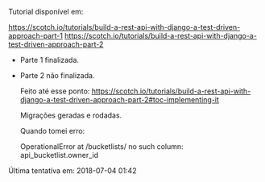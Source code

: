 Tutorial disponível em:

https://scotch.io/tutorials/build-a-rest-api-with-django-a-test-driven-approach-part-1
https://scotch.io/tutorials/build-a-rest-api-with-django-a-test-driven-approach-part-2

- Parte 1 finalizada.

- Parte 2 não finalizada.
   
   Feito até esse ponto: https://scotch.io/tutorials/build-a-rest-api-with-django-a-test-driven-approach-part-2#toc-implementing-it
   
   Migrações geradas e rodadas.
   
   Quando tomei erro:
   
    OperationalError at /bucketlists/
    no such column: api_bucketlist.owner_id

Última tentativa em: 2018-07-04 01:42	